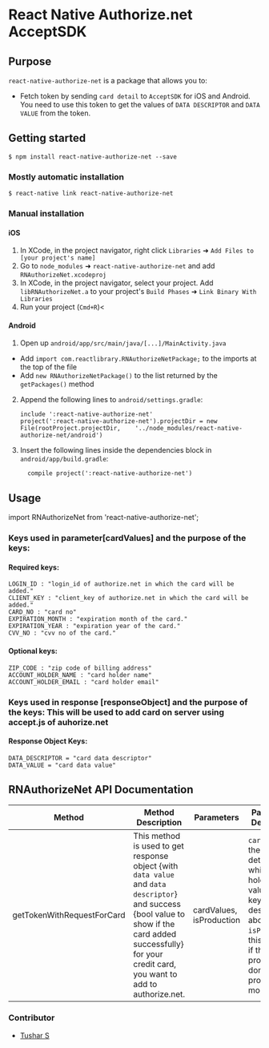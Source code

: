 
# React Native Authorize.net AcceptSDK

## Purpose
`react-native-authorize-net` is a package that allows you to:
- Fetch token by sending `card detail` to `AcceptSDK` for iOS and Android. You need to use this token to get the values of `DATA DESCRIPTOR` and `DATA VALUE` from the token.


## Getting started

`$ npm install react-native-authorize-net --save`

### Mostly automatic installation

`$ react-native link react-native-authorize-net`

### Manual installation


#### iOS

1. In XCode, in the project navigator, right click `Libraries` ➜ `Add Files to [your project's name]`
2. Go to `node_modules` ➜ `react-native-authorize-net` and add `RNAuthorizeNet.xcodeproj`
3. In XCode, in the project navigator, select your project. Add `libRNAuthorizeNet.a` to your project's `Build Phases` ➜ `Link Binary With Libraries`
4. Run your project (`Cmd+R`)<

#### Android

1. Open up `android/app/src/main/java/[...]/MainActivity.java`
  - Add `import com.reactlibrary.RNAuthorizeNetPackage;` to the imports at the top of the file
  - Add `new RNAuthorizeNetPackage()` to the list returned by the `getPackages()` method
2. Append the following lines to `android/settings.gradle`:
  	```
  	include ':react-native-authorize-net'
  	project(':react-native-authorize-net').projectDir = new File(rootProject.projectDir, 	'../node_modules/react-native-authorize-net/android')
  	```
3. Insert the following lines inside the dependencies block in `android/app/build.gradle`:
  	```
      compile project(':react-native-authorize-net')
  	```


## Usage

import RNAuthorizeNet from 'react-native-authorize-net';


### Keys used in parameter[cardValues] and the purpose of the keys:

#### Required keys:		
	LOGIN_ID : "login_id of authorize.net in which the card will be added."
	CLIENT_KEY : "client_key of authorize.net in which the card will be added."
	CARD_NO : "card no"
	EXPIRATION_MONTH : "expiration month of the card."
	EXPIRATION_YEAR : "expiration year of the card."
	CVV_NO : "cvv no of the card."		

#### Optional keys:
	ZIP_CODE : "zip code of billing address"
	ACCOUNT_HOLDER_NAME : "card holder name"
	ACCOUNT_HOLDER_EMAIL : "card holder email"

### Keys used in response [responseObject] and the purpose of the keys: This will be used to add card on server using accept.js of auhorize.net

#### Response Object Keys:
	DATA_DESCRIPTOR = "card data descriptor"
	DATA_VALUE = "card data value"



## RNAuthorizeNet API Documentation


| Method                 | Method Description                                                                                                                        | Parameters    | Parameters Description                                                            |
|------------------------|-------------------------------------------------------------------------------------------------------------------------------------------|---------------|-----------------------------------------------------------------------------------|
| getTokenWithRequestForCard              | This method is used to get response object {with `data value` and `data descriptor`} and success {bool value to show if the card added successfully} for your credit card, you want to add to authorize.net.                       | cardValues, isProduction              | `cardValues`: the card detail object, which can hold the values with keys as described above. `isProduction`: this indicate if the processing is done for production mode                   |
	

### Contributor

* [Tushar S](mailto:tushar@systango.com)